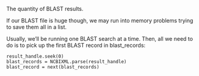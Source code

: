 The quantity of BLAST results. 

If our BLAST file is huge though, we may run into memory problems trying to save them all in a list.

Usually, we’ll be running one BLAST search at a time. Then, all we need to do is to pick up the first BLAST record in blast_records:

```{.python}
result_handle.seek(0)
blast_records = NCBIXML.parse(result_handle)
blast_record = next(blast_records)
````

